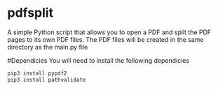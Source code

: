 # pdfsplit

A simple Python script that allows you to open a PDF and split the PDF pages to its own PDF files. The PDF files will be created in the same directory as the main.py file

#Dependicies
You will need to install the following dependicies
```bash
pip3 install pypdf2
pip3 install pathvalidate
```
